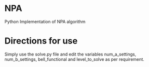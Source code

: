 # NPA
Python Implementation of NPA algorithm

# Directions for use

Simply use the solve.py file and edit the variables num_a_settings, num_b_settings, bell_functional and level_to_solve as per requirement. 
